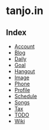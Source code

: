 tanjo.in
========

Index
------
- [Account](account.html)
- [Blog](http://tanjoin.hatenablog.com/)
- [Daily](daily.html)
- [Goal](goal.html)
- [Hangout](hangout.html)
- [Image](image.html)
- [Phone](phone.html)
- [Profile](profile.html)
- [Schedule](schedule.html)
- [Songs](songs.html)
- [Tax](tax.html)
- [TODO](https://twitter.com/makietan/timelines/412891665209106432)
- [Wiki](http://seesaawiki.jp/tanjoin/)
